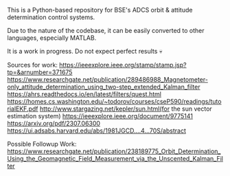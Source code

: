 This is a Python-based repository for BSE's ADCS orbit & attitude determination control systems.

Due to the nature of the codebase, it can be easily converted to other languages, especially MATLAB.

It is a work in progress. Do not expect perfect results :skull:


Sources for work:
https://ieeexplore.ieee.org/stamp/stamp.jsp?tp=&arnumber=371675
https://www.researchgate.net/publication/289486988_Magnetometer-only_attitude_determination_using_two-step_extended_Kalman_filter
https://ahrs.readthedocs.io/en/latest/filters/quest.html
https://homes.cs.washington.edu/~todorov/courses/cseP590/readings/tutorialEKF.pdf
http://www.stargazing.net/kepler/sun.html(for the sun vector estimation system)
https://ieeexplore.ieee.org/document/9775141
https://arxiv.org/pdf/2307.06300
https://ui.adsabs.harvard.edu/abs/1981JGCD....4...70S/abstract


Possible Followup Work:
https://www.researchgate.net/publication/238189775_Orbit_Determination_Using_the_Geomagnetic_Field_Measurement_via_the_Unscented_Kalman_Filter


